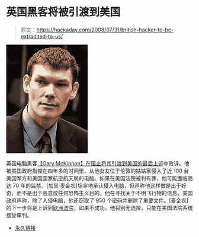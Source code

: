 # 英国黑客将被引渡到美国

> 原文：<https://hackaday.com/2008/07/31/british-hacker-to-be-extradited-to-us/>

![](img/875c9be2e5d278ec8fcc551b172b56bb.png)

英国电脑黑客[【Gary McKinnon】在阻止将其引渡到美国的最后上诉](http://www.telegraph.co.uk/news/uknews/2473691/Computer-hacker-Gary-McKinnon-loses-US-extradition-battle-in-House-of-Lords.html)中败诉。他被美国政府指控在四年多的时间里，从他女友位于伦敦的姑姑家侵入了近 100 台美国军方和美国国家航空航天局的电脑。如果在美国法院被判有罪，他可能面临高达 70 年的监禁。[加里·麦金农]坦率地承认侵入电脑，但声称他这样做是出于好奇，而不是出于恶意或任何恐怖主义目的。他在寻找关于不明飞行物的信息。美国政府声称，除了入侵电脑，他还窃取了 950 个密码并删除了重要文件。[麦金农]的下一步将是上诉到[欧洲法院](http://curia.europa.eu/)，如果不成功，他将别无选择，只能在美国法院系统接受审判。

*   [永久链接](http://www.telegraph.co.uk/news/uknews/2473691/Computer-hacker-Gary-McKinnon-loses-US-extradition-battle-in-House-of-Lords.html)